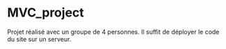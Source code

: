 # MVC_project
Projet réalisé avec un groupe de 4 personnes. 
Il suffit de déployer le code du site sur un serveur.
